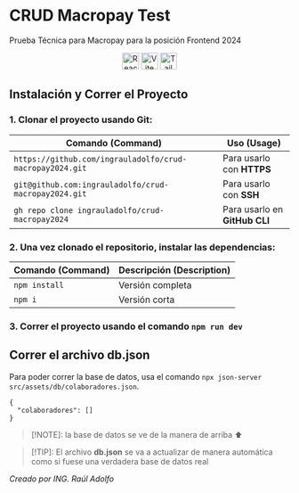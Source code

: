 # CRUD Macropay Test

Prueba Técnica para Macropay para la posición Frontend 2024

<div align="center">
    <img src="https://upload.wikimedia.org/wikipedia/commons/a/a7/React-icon.svg" alt="React" height='30px' />
    <img src="https://vitejs.dev/logo.svg" alt="Vite" height='30px' />
     <img src="https://seeklogo.com/images/T/tailwind-css-logo-5AD4175897-seeklogo.com.png" alt="Tailwind CSS" height='30px' />
</div>

## Instalación y Correr el Proyecto

### 1. Clonar el proyecto usando Git:

| Comando (Command)                                        | Uso (Usage)                   |
| -------------------------------------------------------- | ----------------------------- |
| `https://github.com/ingrauladolfo/crud-macropay2024.git` | Para usarlo con **HTTPS**     |
| `git@github.com:ingrauladolfo/crud-macropay2024.git`     | Para usarlo con **SSH**       |
| `gh repo clone ingrauladolfo/crud-macropay2024`          | Para usarlo en **GitHub CLI** |

### 2. Una vez clonado el repositorio, instalar las dependencias:

| Comando (Command) | Descripción (Description) |
| ----------------- | ------------------------- |
| `npm install`     | Versión completa          |
| `npm i`           | Versión corta             |

### 3. Correr el proyecto usando el comando `npm run dev`

## Correr el archivo db.json

Para poder correr la base de datos, usa el comando `npx json-server src/assets/db/colaboradores.json`.

```
{
  "colaboradores": []
}
```

> [!NOTE]:
> la base de datos se ve de la manera de arriba :arrow_up:

> [!TIP]:
> El archivo **db.json** se va a actualizar de manera automática como si fuese una verdadera base de datos real

_Creado por ING. Raúl Adolfo_
